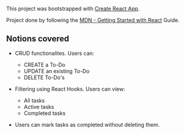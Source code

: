 This project was bootstrapped with [Create React App](https://github.com/facebook/create-react-app).

Project done by following the [MDN - Getting Started with React](https://developer.mozilla.org/en-US/docs/Learn/Tools_and_testing/Client-side_JavaScript_frameworks/React_getting_started) Guide.

## Notions covered

- CRUD functionalites. Users can:
   * CREATE a To-Do
   * UPDATE an existing To-Do
   * DELETE To-Do's

- Filtering using React Hooks. Users can view:
   * All tasks
   * Active tasks
   * Completed tasks

- Users can mark tasks as completed without deleting them.